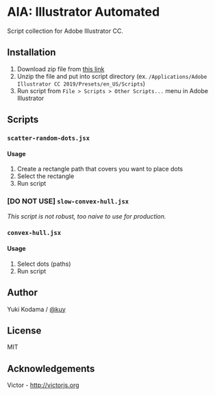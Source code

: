 # AIA: Illustrator Automated

Script collection for Adobe Illustrator CC.

## Installation

1. Download zip file from [this link](https://github.com/kuy/aia/archive/master.zip)
2. Unzip the file and put into script directory (ex. `/Applications⁩/⁨Adobe Illustrator CC 2019⁩/Presets⁩/en_US/Scripts⁩`)
3. Run script from `File > Scripts > Other Scripts...` menu in Adobe Illustrator

## Scripts

### `scatter-random-dots.jsx`

#### Usage

1. Create a rectangle path that covers you want to place dots
2. Select the rectangle
3. Run script

### **[DO NOT USE]** `slow-convex-hull.jsx`

*This script is not robust, too naive to use for production.*

### `convex-hull.jsx`

#### Usage

1. Select dots (paths)
2. Run script

## Author

Yuki Kodama / [@kuy](https://twitter.com/kuy)

## License

MIT

## Acknowledgements

Victor - http://victorjs.org
